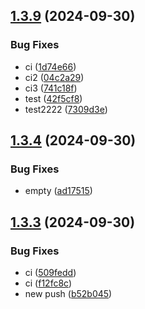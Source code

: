 ## [1.3.9](https://github.com/hanksudo/semantic-release-playground/compare/v1.3.8...v1.3.9) (2024-09-30)


### Bug Fixes

* ci ([1d74e66](https://github.com/hanksudo/semantic-release-playground/commit/1d74e66511b3d3ede2d2b1c21e3e6e1005fd5bc3))
* ci2 ([04c2a29](https://github.com/hanksudo/semantic-release-playground/commit/04c2a2941e13c1e81dbd1621770eb237942f3587))
* ci3 ([741c18f](https://github.com/hanksudo/semantic-release-playground/commit/741c18f85e2e7d4c0713b03f8b306a0334897b21))
* test ([42f5cf8](https://github.com/hanksudo/semantic-release-playground/commit/42f5cf8cd33a8d9c9ceb393c6acf18113ecc0b0a))
* test2222 ([7309d3e](https://github.com/hanksudo/semantic-release-playground/commit/7309d3ed1e644754a2c68a2f6ea9b4d4875276f3))

## [1.3.4](https://github.com/hanksudo/semantic-release-playground/compare/v1.3.3...v1.3.4) (2024-09-30)


### Bug Fixes

* empty ([ad17515](https://github.com/hanksudo/semantic-release-playground/commit/ad175153537c8061e646f683dd100e8c5ff0ab83))

## [1.3.3](https://github.com/hanksudo/semantic-release-playground/compare/v1.3.2...v1.3.3) (2024-09-30)


### Bug Fixes

* ci ([509fedd](https://github.com/hanksudo/semantic-release-playground/commit/509feddd1aa01c9e478a8a742654190e9c7b7705))
* ci ([f12fc8c](https://github.com/hanksudo/semantic-release-playground/commit/f12fc8cd6009c7682bb07aa71c7906d6950ba552))
* new push ([b52b045](https://github.com/hanksudo/semantic-release-playground/commit/b52b04561d90e4295f114f73634839826a747fdc))
